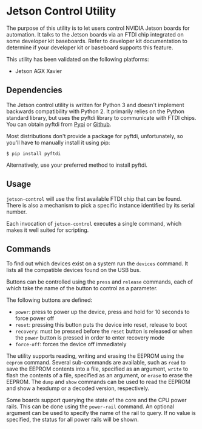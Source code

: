 Jetson Control Utility
======================

The purpose of this utility is to let users control NVIDIA Jetson boards
for automation. It talks to the Jetson boards via an FTDI chip integrated
on some developer kit baseboards. Refer to developer kit documentation to
determine if your developer kit or baseboard supports this feature.

This utility has been validated on the following platforms:
- Jetson AGX Xavier

Dependencies
------------

The Jetson control utility is written for Python 3 and doesn't implement
backwards compatibility with Python 2. It primarily relies on the Python
standard library, but uses the pyftdi library to communicate with FTDI
chips. You can obtain pyftdi from [Pypi](https://pypi.org/project/pyftdi)
or [Github](http://github.com/eblot/pyftdi).

Most distributions don't provide a package for pyftdi, unfortunately, so
you'll have to manually install it using pip:

```
$ pip install pyftdi
```

Alternatively, use your preferred method to install pyftdi.

Usage
-----

``jetson-control`` will use the first available FTDI chip that can be found.
There is also a mechanism to pick a specific instance identified by its
serial number.

Each invocation of ``jetson-control`` executes a single command, which makes
it well suited for scripting.

Commands
--------

To find out which devices exist on a system run the ``devices`` command.
It lists all the compatible devices found on the USB bus.

Buttons can be controlled using the ``press`` and ``release`` commands,
each of which take the name of the button to control as a parameter.

The following buttons are defined:

* ``power``: press to power up the device, press and hold for 10
  seconds to force power off
* ``reset``: pressing this button puts the device into reset, release to
  boot
* ``recovery``: must be pressed before the ``reset`` button is released
  or when the ``power`` button is pressed in order to enter recovery
  mode
* ``force-off``: forces the device off immediately

The utility supports reading, writing and erasing the EEPROM using the
``eeprom`` command. Several sub-commands are available, such as ``read``
to save the EEPROM contents into a file, specified as an argument,
``write`` to flash the contents of a file, specified as an argument, or
``erase`` to erase the EEPROM. The ``dump`` and ``show`` commands can be
used to read the EEPROM and show a hexdump or a decoded version,
respectively.

Some boards support querying the state of the core and the CPU power
rails. This can be done using the ``power-rail`` command. An optional
argument can be used to specify the name of the rail to query. If no
value is specified, the status for all power rails will be shown.
